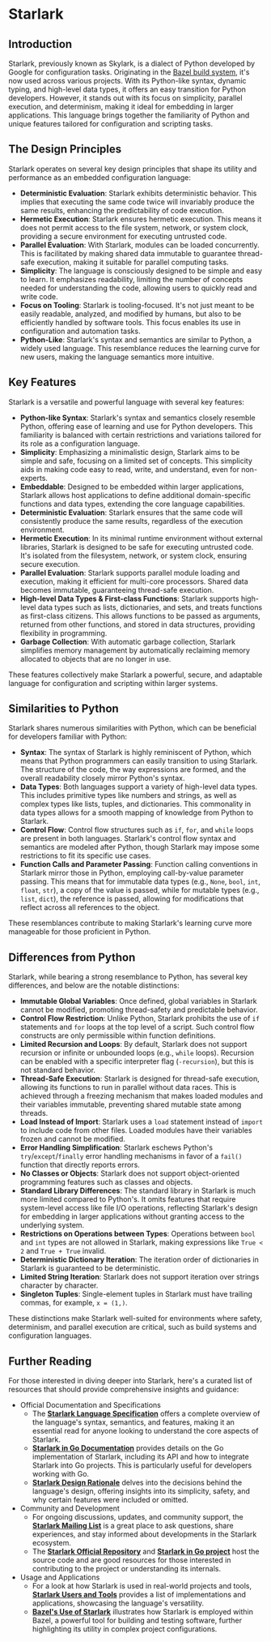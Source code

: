 # Starlark

## Introduction

Starlark, previously known as Skylark, is a dialect of Python developed by Google for configuration tasks. Originating in the [Bazel build system](https://bazel.build/), it's now used across various projects. With its Python-like syntax, dynamic typing, and high-level data types, it offers an easy transition for Python developers. However, it stands out with its focus on simplicity, parallel execution, and determinism, making it ideal for embedding in larger applications. This language brings together the familiarity of Python and unique features tailored for configuration and scripting tasks.

## The Design Principles

Starlark operates on several key design principles that shape its utility and performance as an embedded configuration language:

- **Deterministic Evaluation**: Starlark exhibits deterministic behavior. This implies that executing the same code twice will invariably produce the same results, enhancing the predictability of code execution.
- **Hermetic Execution**: Starlark ensures hermetic execution. This means it does not permit access to the file system, network, or system clock, providing a secure environment for executing untrusted code.
- **Parallel Evaluation**: With Starlark, modules can be loaded concurrently. This is facilitated by making shared data immutable to guarantee thread-safe execution, making it suitable for parallel computing tasks.
- **Simplicity**: The language is consciously designed to be simple and easy to learn. It emphasizes readability, limiting the number of concepts needed for understanding the code, allowing users to quickly read and write code.
- **Focus on Tooling**: Starlark is tooling-focused. It's not just meant to be easily readable, analyzed, and modified by humans, but also to be efficiently handled by software tools. This focus enables its use in configuration and automation tasks.
- **Python-Like**: Starlark's syntax and semantics are similar to Python, a widely used language. This resemblance reduces the learning curve for new users, making the language semantics more intuitive.

## Key Features

Starlark is a versatile and powerful language with several key features:

- **Python-like Syntax**: Starlark's syntax and semantics closely resemble Python, offering ease of learning and use for Python developers. This familiarity is balanced with certain restrictions and variations tailored for its role as a configuration language.
- **Simplicity**: Emphasizing a minimalistic design, Starlark aims to be simple and safe, focusing on a limited set of concepts. This simplicity aids in making code easy to read, write, and understand, even for non-experts.
- **Embeddable**: Designed to be embedded within larger applications, Starlark allows host applications to define additional domain-specific functions and data types, extending the core language capabilities.
- **Deterministic Evaluation**: Starlark ensures that the same code will consistently produce the same results, regardless of the execution environment.
- **Hermetic Execution**: In its minimal runtime environment without external libraries, Starlark is designed to be safe for executing untrusted code. It's isolated from the filesystem, network, or system clock, ensuring secure execution.
- **Parallel Evaluation**: Starlark supports parallel module loading and execution, making it efficient for multi-core processors. Shared data becomes immutable, guaranteeing thread-safe execution.
- **High-level Data Types & First-class Functions**: Starlark supports high-level data types such as lists, dictionaries, and sets, and treats functions as first-class citizens. This allows functions to be passed as arguments, returned from other functions, and stored in data structures, providing flexibility in programming.
- **Garbage Collection**: With automatic garbage collection, Starlark simplifies memory management by automatically reclaiming memory allocated to objects that are no longer in use.

These features collectively make Starlark a powerful, secure, and adaptable language for configuration and scripting within larger systems.

## Similarities to Python

Starlark shares numerous similarities with Python, which can be beneficial for developers familiar with Python:

- **Syntax**: The syntax of Starlark is highly reminiscent of Python, which means that Python programmers can easily transition to using Starlark. The structure of the code, the way expressions are formed, and the overall readability closely mirror Python's syntax.
- **Data Types**: Both languages support a variety of high-level data types. This includes primitive types like numbers and strings, as well as complex types like lists, tuples, and dictionaries. This commonality in data types allows for a smooth mapping of knowledge from Python to Starlark.
- **Control Flow**: Control flow structures such as `if`, `for`, and `while` loops are present in both languages. Starlark's control flow syntax and semantics are modeled after Python, though Starlark may impose some restrictions to fit its specific use cases.
- **Function Calls and Parameter Passing**: Function calling conventions in Starlark mirror those in Python, employing call-by-value parameter passing. This means that for immutable data types (e.g., `None`, `bool`, `int`, `float`, `str`), a copy of the value is passed, while for mutable types (e.g., `list`, `dict`), the reference is passed, allowing for modifications that reflect across all references to the object.

These resemblances contribute to making Starlark's learning curve more manageable for those proficient in Python.

## Differences from Python

Starlark, while bearing a strong resemblance to Python, has several key differences, and below are the notable distinctions:

- **Immutable Global Variables**: Once defined, global variables in Starlark cannot be modified, promoting thread-safety and predictable behavior.
- **Control Flow Restriction**: Unlike Python, Starlark prohibits the use of `if` statements and `for` loops at the top level of a script. Such control flow constructs are only permissible within function definitions.
- **Limited Recursion and Loops**: By default, Starlark does not support recursion or infinite or unbounded loops (e.g., `while` loops). Recursion can be enabled with a specific interpreter flag (`-recursion`), but this is not standard behavior.
- **Thread-Safe Execution**: Starlark is designed for thread-safe execution, allowing its functions to run in parallel without data races. This is achieved through a freezing mechanism that makes loaded modules and their variables immutable, preventing shared mutable state among threads.
- **Load Instead of Import**: Starlark uses a `load` statement instead of `import` to include code from other files. Loaded modules have their variables frozen and cannot be modified.
- **Error Handling Simplification**: Starlark eschews Python's `try`/`except`/`finally` error handling mechanisms in favor of a `fail()` function that directly reports errors.
- **No Classes or Objects**: Starlark does not support object-oriented programming features such as classes and objects.
- **Standard Library Differences**: The standard library in Starlark is much more limited compared to Python's. It omits features that require system-level access like file I/O operations, reflecting Starlark's design for embedding in larger applications without granting access to the underlying system.
- **Restrictions on Operations between Types**: Operations between `bool` and `int` types are not allowed in Starlark, making expressions like `True < 2` and `True + True` invalid.
- **Deterministic Dictionary Iteration**: The iteration order of dictionaries in Starlark is guaranteed to be deterministic.
- **Limited String Iteration**: Starlark does not support iteration over strings character by character.
- **Singleton Tuples**: Single-element tuples in Starlark must have trailing commas, for example, `x = (1,)`.

These distinctions make Starlark well-suited for environments where safety, determinism, and parallel execution are critical, such as build systems and configuration languages.

## Further Reading

For those interested in diving deeper into Starlark, here's a curated list of resources that should provide comprehensive insights and guidance:

- Official Documentation and Specifications
  - The **[Starlark Language Specification](https://github.com/bazelbuild/starlark/blob/master/spec.md)** offers a complete overview of the language's syntax, semantics, and features, making it an essential read for anyone looking to understand the core aspects of Starlark.
  - **[Starlark in Go Documentation](https://pkg.go.dev/go.starlark.net/starlark)** provides details on the Go implementation of Starlark, including its API and how to integrate Starlark into Go projects. This is particularly useful for developers working with Go.
  - **[Starlark Design Rationale](https://github.com/bazelbuild/starlark/blob/master/design.md)** delves into the decisions behind the language's design, offering insights into its simplicity, safety, and why certain features were included or omitted.
- Community and Development
  - For ongoing discussions, updates, and community support, the **[Starlark Mailing List](https://groups.google.com/g/starlark-go)** is a great place to ask questions, share experiences, and stay informed about developments in the Starlark ecosystem.
  - The **[Starlark Official Repository](https://github.com/bazelbuild/starlark)** and **[Starlark in Go project](https://github.com/google/starlark-go)** host the source code and are good resources for those interested in contributing to the project or understanding its internals.
- Usage and Applications
  - For a look at how Starlark is used in real-world projects and tools, **[Starlark Users and Tools](https://github.com/bazelbuild/starlark/blob/master/users.md)** provides a list of implementations and applications, showcasing the language's versatility.
  - **[Bazel's Use of Starlark](https://bazel.build/rules/language)** illustrates how Starlark is employed within Bazel, a powerful tool for building and testing software, further highlighting its utility in complex project configurations.

